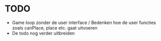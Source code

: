 # TODO

- Game loop zonder de user interface / Bedenken hoe de user functies zoals canPlace, place etc. gaat uitvoeren
- De todo nog verder uitbreiden

